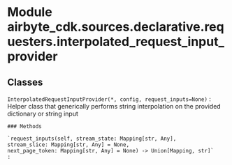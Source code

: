 Module airbyte_cdk.sources.declarative.requesters.interpolated_request_input_provider
=====================================================================================

Classes
-------

`InterpolatedRequestInputProvider(*, config, request_inputs=None)`
:   Helper class that generically performs string interpolation on the provided dictionary or string input

    ### Methods

    `request_inputs(self, stream_state: Mapping[str, Any], stream_slice: Mapping[str, Any] = None, next_page_token: Mapping[str, Any] = None) ‑> Union[Mapping, str]`
    :